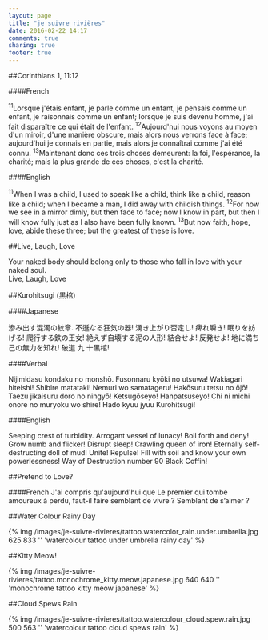 ```yaml
---
layout: page
title: "je suivre rivières"
date: 2016-02-22 14:17
comments: true
sharing: true
footer: true
---
```

##Corinthians 1, 11:12

####French

<sup>11</sup>Lorsque j'étais enfant, je parle comme un enfant, je pensais comme un enfant, je raisonnais comme un enfant; lorsque je suis devenu homme, j'ai fait disparaître ce qui était de l'enfant. <sup>12</sup>Aujourd'hui nous voyons au moyen d'un miroir, d'une manière obscure, mais alors nous verrons face à face; aujourd'hui je connais en partie, mais alors je connaîtrai comme j'ai été connu. <sup>13</sup>Maintenant donc ces trois choses demeurent: la foi, l'espérance, la charité; mais la plus grande de ces choses, c'est la charité.

####English

<sup>11</sup>When I was a child, I used to speak like a child, think like a child, reason like a child; when I became a man, I did away with childish things. <sup>12</sup>For now we see in a mirror dimly, but then face to face; now I know in part, but then I will know fully just as I also have been fully known. <sup>13</sup>But now faith, hope, love, abide these three; but the greatest of these is love.

##Live, Laugh, Love

Your naked body should belong only to those who fall in love with your naked soul.  
Live, Laugh, Love


##Kurohitsugi (黒棺)

####Japanese

滲み出す混濁の紋章. 不遜なる狂気の器! 湧き上がり否定し! 痺れ瞬き! 眠りを妨げる! 爬行する鉄の王女! 絶えず自壊する泥の人形! 結合せよ! 反発せよ! 地に満ち己の無力を知れ! 破道 九 十黒棺!

####Verbal

Nijimidasu kondaku no monshō. Fusonnaru kyōki no utsuwa! Wakiagari hiteishi! Shibire matataki! Nemuri wo samatageru! Hakōsuru tetsu no ōjō! Taezu jikaisuru doro no ningyō! Ketsugōseyo! Hanpatsuseyo! Chi ni michi onore no muryoku wo shire! Hadō kyuu jyuu Kurohitsugi!

####English

Seeping crest of turbidity. Arrogant vessel of lunacy! Boil forth and deny! Grow numb and flicker! Disrupt sleep! Crawling queen of iron! Eternally self-destructing doll of mud! Unite! Repulse! Fill with soil and know your own powerlessness! Way of Destruction number 90 Black Coffin!

##Pretend to Love?

####French
J'ai compris qu'aujourd'hui que Le premier qui tombe amoureux à perdu, faut-il faire semblant de vivre ? Semblant de s’aimer ?

##Water Colour Rainy Day

{% img /images/je-suivre-rivieres/tattoo.watercolor_rain.under.umbrella.jpg 625 833 '' 'watercolour tattoo under umbrella rainy day' %}

##Kitty Meow!

{% img /images/je-suivre-rivieres/tattoo.monochrome_kitty.meow.japanese.jpg 640 640 '' 'monochrome tattoo kitty meow japanese' %}

##Cloud Spews Rain

{% img /images/je-suivre-rivieres/tattoo.watercolour_cloud.spew.rain.jpg 500 563 '' 'watercolour tattoo cloud spews rain' %}

